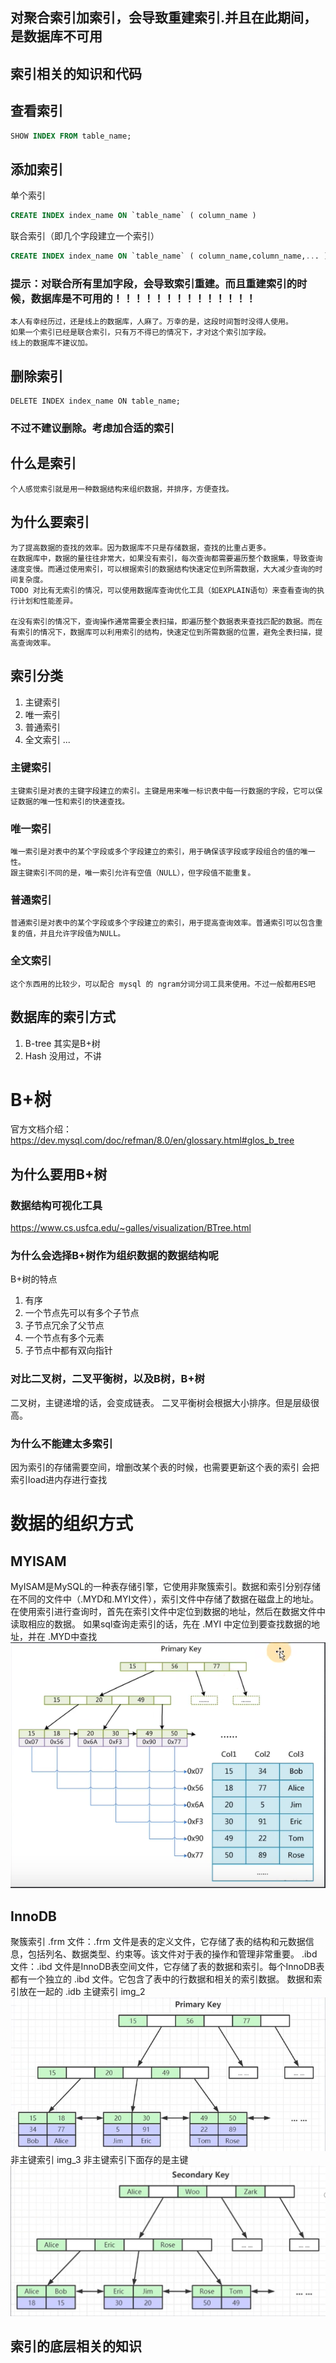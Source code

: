 ## 对聚合索引加索引，会导致重建索引.并且在此期间，是数据库不可用

## 索引相关的知识和代码

## 查看索引
```sql
SHOW INDEX FROM table_name;
```

## 添加索引
单个索引
```sql
CREATE INDEX index_name ON `table_name` ( column_name )
```


联合索引（即几个字段建立一个索引）
```sql
CREATE INDEX index_name ON `table_name` ( column_name,column_name,... )
```

### 提示：对联合所有里加字段，会导致索引重建。而且重建索引的时候，数据库是不可用的！！！！！！！！！！！！！！
```text
本人有幸经历过，还是线上的数据库，人麻了。万幸的是，这段时间暂时没得人使用。
如果一个索引已经是联合索引，只有万不得已的情况下，才对这个索引加字段。
线上的数据库不建议加。
```

## 删除索引
```mysql
DELETE INDEX index_name ON table_name;
```

### 不过不建议删除。考虑加合适的索引


## 什么是索引

```text
个人感觉索引就是用一种数据结构来组织数据，并排序，方便查找。
```

## 为什么要索引
```text
为了提高数据的查找的效率。因为数据库不只是存储数据，查找的比重占更多。
在数据库中，数据的量往往非常大，如果没有索引，每次查询都需要遍历整个数据集，导致查询速度变慢。而通过使用索引，可以根据索引的数据结构快速定位到所需数据，大大减少查询的时间复杂度。
TODO 对比有无索引的情况，可以使用数据库查询优化工具（如EXPLAIN语句）来查看查询的执行计划和性能差异。

在没有索引的情况下，查询操作通常需要全表扫描，即遍历整个数据表来查找匹配的数据。而在有索引的情况下，数据库可以利用索引的结构，快速定位到所需数据的位置，避免全表扫描，提高查询效率。
```

## 索引分类
1. 主键索引
2. 唯一索引
3. 普通索引
4. 全文索引
   ...

### 主键索引
```text
主键索引是对表的主键字段建立的索引。主键是用来唯一标识表中每一行数据的字段，它可以保证数据的唯一性和索引的快速查找。
```

### 唯一索引
```text
唯一索引是对表中的某个字段或多个字段建立的索引，用于确保该字段或字段组合的值的唯一性。
跟主键索引不同的是，唯一索引允许有空值（NULL），但字段值不能重复。
```

### 普通索引
```text
普通索引是对表中的某个字段或多个字段建立的索引，用于提高查询效率。普通索引可以包含重复的值，并且允许字段值为NULL。
```

### 全文索引
```text
这个东西用的比较少，可以配合 mysql 的 ngram分词分词工具来使用。不过一般都用ES吧
```

## 数据库的索引方式
1. B-tree 其实是B+树
2. Hash   没用过，不讲

# B+树
官方文档介绍：https://dev.mysql.com/doc/refman/8.0/en/glossary.html#glos_b_tree

## 为什么要用B+树

### 数据结构可视化工具
https://www.cs.usfca.edu/~galles/visualization/BTree.html

### 为什么会选择B+树作为组织数据的数据结构呢
B+树的特点
1. 有序
2. 一个节点先可以有多个子节点
3. 子节点冗余了父节点
4. 一个节点有多个元素
5. 子节点中都有双向指针

### 对比二叉树，二叉平衡树，以及B树，B+树
二叉树，主键递增的话，会变成链表。
二叉平衡树会根据大小排序。但是层级很高。

### 为什么不能建太多索引
因为索引的存储需要空间，增删改某个表的时候，也需要更新这个表的索引
会把索引load进内存进行查找

# 数据的组织方式

## MYISAM
MyISAM是MySQL的一种表存储引擎，它使用非聚簇索引。数据和索引分别存储在不同的文件中（.MYD和.MYI文件），索引文件中存储了数据在磁盘上的地址。
在使用索引进行查询时，首先在索引文件中定位到数据的地址，然后在数据文件中读取相应的数据。
如果sql查询走索引的话，先在 .MYI 中定位到要查找数据的地址，并在 .MYD中查找
![非聚簇索引](../../Source/Img/Database/img_1.png)

## InnoDB
聚簇索引
.frm 文件：.frm 文件是表的定义文件，它存储了表的结构和元数据信息，包括列名、数据类型、约束等。该文件对于表的操作和管理非常重要。
.ibd 文件：.ibd 文件是InnoDB表空间文件，它存储了表的数据和索引。每个InnoDB表都有一个独立的 .ibd 文件。它包含了表中的行数据和相关的索引数据。
数据和索引放在一起的 .idb
主键索引 img_2
![主键索引](../../Source/Img/Database/img_2.png)
非主键索引 img_3 非主键索引下面存的是主键
![非主键索引](../../Source/Img/Database/img_3.png)

## 索引的底层相关的知识
